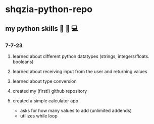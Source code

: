# shqzia-python-repo
## my python skills 📁 🔗 💻

### 7-7-23
1) learned about different python datatypes (strings, integers/floats. booleans)

2) learned about receiving input from the user and returning values

3) learned about type conversion

4) created my (first!) github repository
5) created a simple calculator app
     - asks for how many values to add (unlimited addends)
     - utilizes while loop
